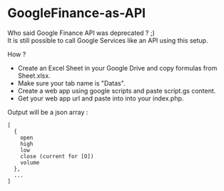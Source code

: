 # GoogleFinance-as-API

Who said Google Finance API was deprecated ? ;)   
It is still possible to call Google Services like an API using this setup.

How ?   

- Create an Excel Sheet in your Google Drive and copy formulas from Sheet.xlsx.  
- Make sure your tab name is "Datas".  
- Create a web app using google scripts and paste script.gs content. 
- Get your web app url and paste into into your index.php. 

Output will be a json array :  

```
[
  { 
    open
    high
    low
    close (current for [O])
    volume
  },
  ...
]
```
